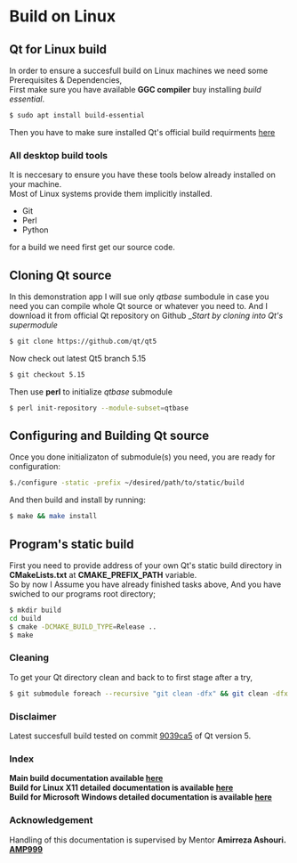 # Build on Linux  

## Qt for Linux build  
In order to ensure a succesfull build on Linux machines we need some Prerequisites & Dependencies,  
First make sure you have available __GGC compiler__ buy installing _build essential_.  
```sh
$ sudo apt install build-essential
```
Then you have to make sure installed Qt's official build requirments [here](https://doc.qt.io/qt-6/linux-requirements.html)
### All desktop build tools  
It is neccesary to ensure you have these tools below already installed on your machine.  
Most of Linux systems provide them implicitly installed.  

* Git
* Perl
* Python

for a build we need first get our source code.  
## Cloning Qt source  
In this demonstration app I will sue only _qtbase_ sumbodule in case you need you can compile whole Qt source or whatever you need to.
And I download it from official Qt repository on Github
__Start by cloning into Qt's supermodule_
```sh
$ git clone https://github.com/qt/qt5
 ```
 Now check out latest Qt5 branch 5.15  
 ```sh
$ git checkout 5.15
```
 Then use __perl__ to initialize _qtbase_ submodule
 ```sh
$ perl init-repository --module-subset=qtbase
 ```
## Configuring and Building Qt source
Once you done initializaton of submodule(s) you need, you are ready for configuration:

```sh
$./configure -static -prefix ~/desired/path/to/static/build
```
And then build and install by running:

```sh
$ make && make install
```
## Program's static build
First you need to provide address of your own Qt's static build directory in __CMakeLists.txt__ at __CMAKE_PREFIX_PATH__ variable.  
So by now I Assume you have already finished tasks above, And you have swiched to our programs root directory;
 
```sh  
$ mkdir build
cd build
$ cmake -DCMAKE_BUILD_TYPE=Release ..
$ make
```
### Cleaning
To get your Qt directory clean and back to to first stage after a try,
```sh
$ git submodule foreach --recursive "git clean -dfx" && git clean -dfx
```

### Disclaimer
Latest succesfull build tested on commit [9039ca5](https://github.com/qt/qt5/commit/9039ca53a3dac14415cea435083bb96f0acdb3d8) of Qt version 5.


### Index
__Main build documentation available [here](https://github.com/babakhajizadeh/todoList/blob/documentation/docs/BUILd_DOC.md)__  
__Build for Linux X11 detailed documentation is available [here](https://github.com/babakhajizadeh/todoList/blob/documentation/docs/LINUX_DOC%20.md)__  
__Build for Microsoft Windows detailed documentation is available [here](https://github.com/babakhajizadeh/todoList/blob/documentation/docs/WIN_DOC%20.md)__

### Acknowledgement
Handling of this documentation is supervised by Mentor __Amirreza Ashouri. [AMP999](https://github.com/AMP999)__ 
